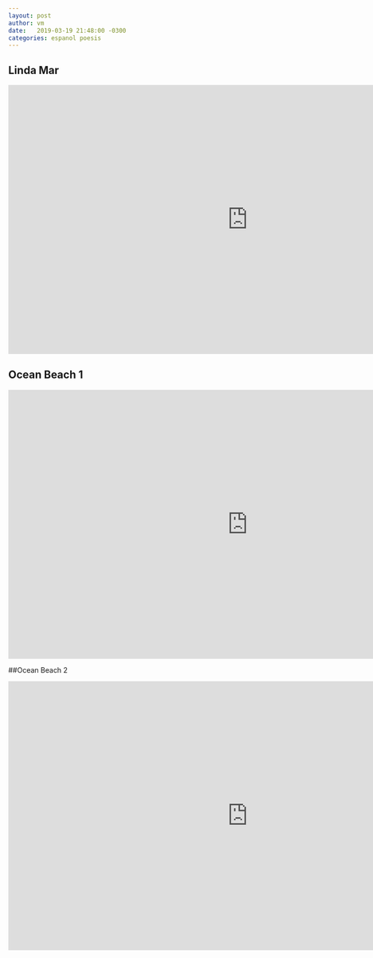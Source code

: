```yaml
---
layout: post
author: vm 
date:   2019-03-19 21:48:00 -0300
categories: espanol poesis 
---
```

## Linda Mar
<iframe width="960" height="540" src="http://e.cdn-surfline.com/syndication/embed/v1/player.html?id=5013" frameborder="0" scrolling="no" allowfullscreen></iframe>

## Ocean Beach 1 
<iframe width="960" height="540" src="http://e.cdn-surfline.com/syndication/embed/v1/player.html?id=4127" frameborder="0" scrolling="no" allowfullscreen></iframe>

##Ocean Beach 2
<iframe width="960" height="540" src="http://e.cdn-surfline.com/syndication/embed/v1/player.html?id=4128" frameborder="0" scrolling="no" allowfullscreen></iframe>

<!--cameraCurrentTimeReset=3000000000000001-->

